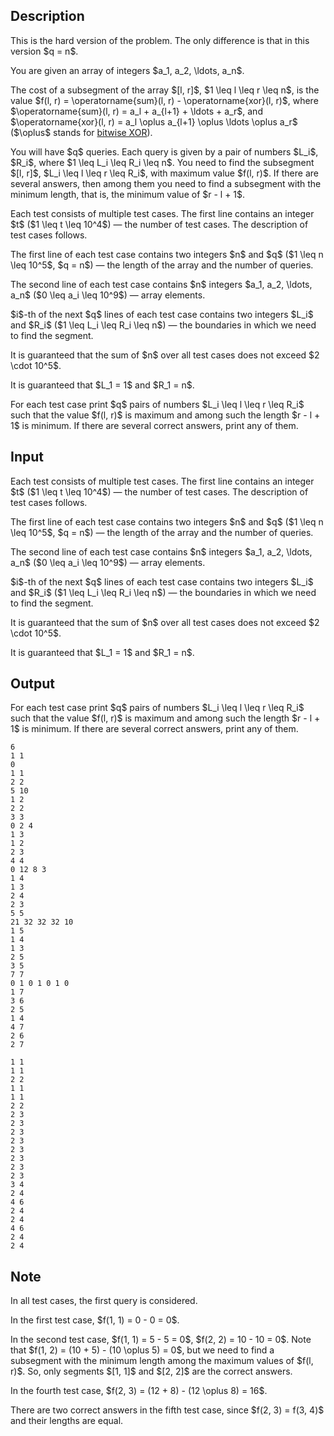 ## Description

<div><p><span class="tex-font-style-bf">This is the hard version of the problem. The only difference is that in this version $q = n$.</span></p><p>You are given an array of integers $a_1, a_2, \ldots, a_n$.</p><p>The cost of a subsegment of the array $[l, r]$, $1 \leq l \leq r \leq n$, is the value $f(l, r) = \operatorname{sum}(l, r) - \operatorname{xor}(l, r)$, where $\operatorname{sum}(l, r) = a_l + a_{l+1} + \ldots + a_r$, and $\operatorname{xor}(l, r) = a_l \oplus a_{l+1} \oplus \ldots \oplus a_r$ ($\oplus$ stands for <a href="https://en.wikipedia.org/wiki/Bitwise_operation#XOR">bitwise XOR</a>).</p><p>You will have $q$ queries. Each query is given by a pair of numbers $L_i$, $R_i$, where $1 \leq L_i \leq R_i \leq n$. You need to find the subsegment $[l, r]$, $L_i \leq l \leq r \leq R_i$, with maximum value $f(l, r)$. If there are several answers, then among them you need to find a subsegment with the minimum length, that is, the minimum value of $r - l + 1$.</p></div><div class="input-specification"><p>Each test consists of multiple test cases. The first line contains an integer $t$ ($1 \leq t \leq 10^4$) — the number of test cases. The description of test cases follows.</p><p>The first line of each test case contains two integers $n$ and $q$ ($1 \leq n \leq 10^5$, $q = n$) — the length of the array and the number of queries.</p><p>The second line of each test case contains $n$ integers $a_1, a_2, \ldots, a_n$ ($0 \leq a_i \leq 10^9$) — array elements.</p><p>$i$-th of the next $q$ lines of each test case contains two integers $L_i$ and $R_i$ ($1 \leq L_i \leq R_i \leq n$) — the boundaries in which we need to find the segment.</p><p>It is guaranteed that the sum of $n$ over all test cases does not exceed $2 \cdot 10^5$.</p><p>It is guaranteed that $L_1 = 1$ and $R_1 = n$.</p></div><div class="output-specification"><p>For each test case print $q$ pairs of numbers $L_i \leq l \leq r \leq R_i$ such that the value $f(l, r)$ is maximum and among such the length $r - l + 1$ is minimum. If there are several correct answers, print any of them.</p></div>

## Input

<p>Each test consists of multiple test cases. The first line contains an integer $t$ ($1 \leq t \leq 10^4$) — the number of test cases. The description of test cases follows.</p><p>The first line of each test case contains two integers $n$ and $q$ ($1 \leq n \leq 10^5$, $q = n$) — the length of the array and the number of queries.</p><p>The second line of each test case contains $n$ integers $a_1, a_2, \ldots, a_n$ ($0 \leq a_i \leq 10^9$) — array elements.</p><p>$i$-th of the next $q$ lines of each test case contains two integers $L_i$ and $R_i$ ($1 \leq L_i \leq R_i \leq n$) — the boundaries in which we need to find the segment.</p><p>It is guaranteed that the sum of $n$ over all test cases does not exceed $2 \cdot 10^5$.</p><p>It is guaranteed that $L_1 = 1$ and $R_1 = n$.</p>

## Output

<p>For each test case print $q$ pairs of numbers $L_i \leq l \leq r \leq R_i$ such that the value $f(l, r)$ is maximum and among such the length $r - l + 1$ is minimum. If there are several correct answers, print any of them.</p>





```input1|2,3,4,9,10,11,12,13,20,21,22,23,24,25,26
6
1 1
0
1 1
2 2
5 10
1 2
2 2
3 3
0 2 4
1 3
1 2
2 3
4 4
0 12 8 3
1 4
1 3
2 4
2 3
5 5
21 32 32 32 10
1 5
1 4
1 3
2 5
3 5
7 7
0 1 0 1 0 1 0
1 7
3 6
2 5
1 4
4 7
2 6
2 7
```




```output1
1 1
1 1
2 2
1 1
1 1
2 2
2 3
2 3
2 3
2 3
2 3
2 3
2 3
2 3
3 4
2 4
4 6
2 4
2 4
4 6
2 4
2 4
```



## Note

<p>In all test cases, the first query is considered.</p><p>In the first test case, $f(1, 1) = 0 - 0 = 0$.</p><p>In the second test case, $f(1, 1) = 5 - 5 = 0$, $f(2, 2) = 10 - 10 = 0$. Note that $f(1, 2) = (10 + 5) - (10 \oplus 5) = 0$, but we need to find a subsegment with the minimum length among the maximum values of $f(l, r)$. So, only segments $[1, 1]$ and $[2, 2]$ are the correct answers.</p><p>In the fourth test case, $f(2, 3) = (12 + 8) - (12 \oplus 8) = 16$. </p><p>There are two correct answers in the fifth test case, since $f(2, 3) = f(3, 4)$ and their lengths are equal.</p>
